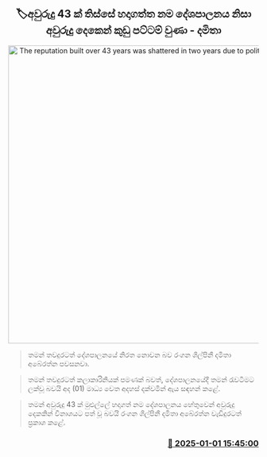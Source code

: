 <p align='center'><b><h2 align='center' title='The reputation built over 43 years was shattered in two years due to politics - Damitha'>🏷අවුරුදු 43 ක් තිස්සේ හදාගත්ත නම දේශපාලනය නිසා අවුරුදු දෙකෙන් කුඩු පට්ටම් වුණා - දමිතා</h2></b></p>
<p align='center'><img src='https://helakuru.sgp1.cdn.digitaloceanspaces.com/esana/images/lib/damitha-aberathne-today.jpg' width='600' alt='The reputation built over 43 years was shattered in two years due to politics - Damitha'></p>

> තමන් තවදුරටත් දේශපාලනයේ නිරත නොවන බව රංගන ශිල්පිනී දමිතා අබේරත්න පවසනවා.

> තමන් තවදුරටත් කලාකාරිනියක් පමණක් බවත්, දේශපාලනයේදී තමන් රැවටීමට ලක්වූ බවයි අද (01) මාධ්‍ය වෙත අදහස් දක්වමින් ඇය සඳහන් කළේ.

> තමන් අවුරුදු 43 ක් මුළුල්​ලේ හදාගත් නම දේශපාලනය හේතුවෙන් අවුරුදු දෙකකින් විනාශයට පත් වූ බවයි රංගන ශිල්පිනී දමිතා අබේරත්න වැඩිදුරටත් ප්‍රකාශ කළේ.



<h3 align='right'><a href='https://www.helakuru.lk/esana/p/106246/'>📅 2025-01-01 15:45:00</a></h3>

